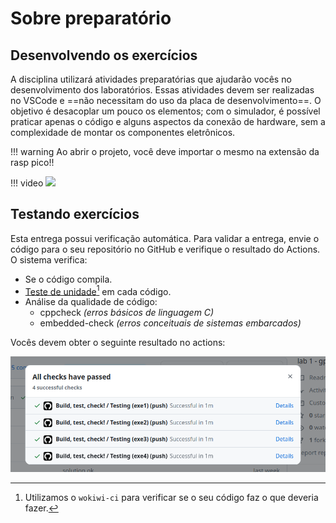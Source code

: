 # Sobre preparatório
<!--intro-start-->

## Desenvolvendo os exercícios

A disciplina utilizará atividades preparatórias que ajudarão vocês no desenvolvimento dos laboratórios. Essas atividades devem ser realizadas no VSCode e ==não necessitam do uso da placa de desenvolvimento==. O objetivo é desacoplar um pouco os elementos; com o simulador, é possível praticar apenas o código e alguns aspectos da conexão de hardware, sem a complexidade de montar os componentes eletrônicos.

!!! warning
    Ao abrir o projeto, você deve importar o mesmo na extensão da rasp pico!!

!!! video
    ![](https://youtu.be/io7dd_pljyY?si=92IFG-zSnb-w1wX_)

## Testando exercícios

Esta entrega possui verificação automática. Para validar a entrega, envie o código para o seu repositório no GitHub e verifique o resultado do Actions. O sistema verifica:

- Se o código compila.
- [Teste de unidade]()[^1] em cada código.
- Análise da qualidade de código:
    - cppcheck *(erros básicos de linguagem C)*
    - embedded-check *(erros conceituais de sistemas embarcados)*

[^1]: Utilizamos o `wokiwi-ci` para verificar se o seu código faz o que deveria fazer.

Vocês devem obter o seguinte resultado no actions:

![](imgs/lab_pre_actions.png)
